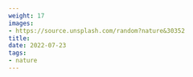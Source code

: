 ```yaml
---
weight: 17
images:
- https://source.unsplash.com/random?nature&30352
title: 
date: 2022-07-23
tags:
- nature
---
```


